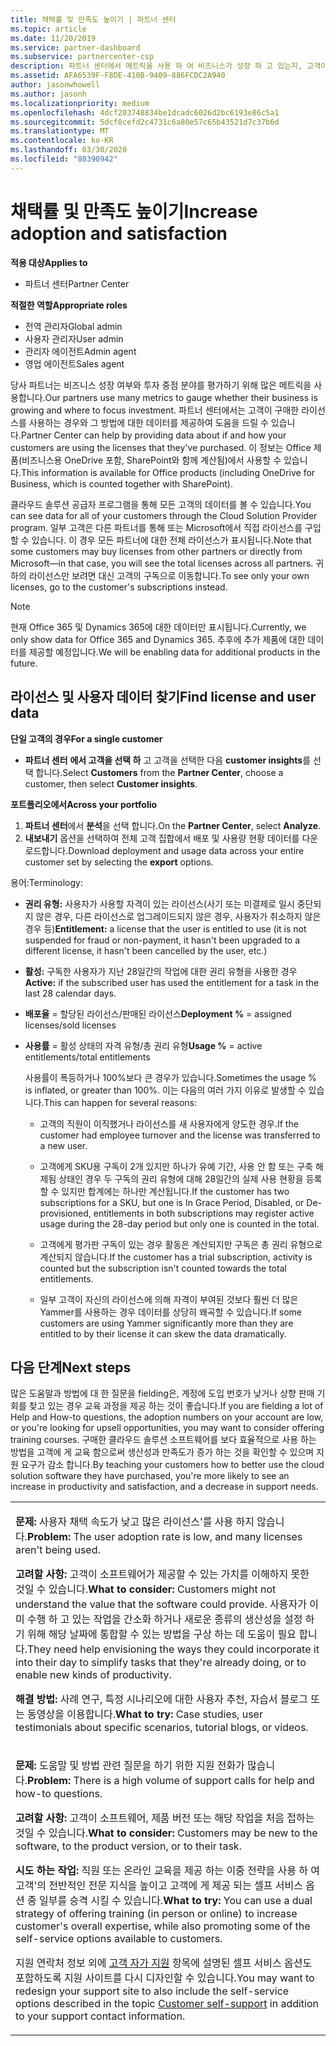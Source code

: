 ```yaml
---
title: 채택률 및 만족도 높이기 | 파트너 센터
ms.topic: article
ms.date: 11/20/2019
ms.service: partner-dashboard
ms.subservice: partnercenter-csp
description: 파트너 센터에서 메트릭을 사용 하 여 비즈니스가 성장 하 고 있는지, 고객이 라이선스를 사용 하는 방법 및 투자에 집중할 수 있는지를 확인 하는 방법을 알아봅니다.
ms.assetid: AFA6539F-F8DE-410B-9409-886FCDC2A940
author: jasonwhowell
ms.author: jasonh
ms.localizationpriority: medium
ms.openlocfilehash: 4dcf203748834be1dcadc6026d2bc6193e86c5a1
ms.sourcegitcommit: 5dcf8cefd2c4731c6a80e57c65b43521d7c37b6d
ms.translationtype: MT
ms.contentlocale: ko-KR
ms.lasthandoff: 03/30/2020
ms.locfileid: "80390942"
---
```

# <a name="increase-adoption-and-satisfaction"></a><span data-ttu-id="bb181-103">채택률 및 만족도 높이기</span><span class="sxs-lookup"><span data-stu-id="bb181-103">Increase adoption and satisfaction</span></span>

<span data-ttu-id="bb181-104">**적용 대상**</span><span class="sxs-lookup"><span data-stu-id="bb181-104">**Applies to**</span></span>

-  <span data-ttu-id="bb181-105">파트너 센터</span><span class="sxs-lookup"><span data-stu-id="bb181-105">Partner Center</span></span>

<span data-ttu-id="bb181-106">**적절한 역할**</span><span class="sxs-lookup"><span data-stu-id="bb181-106">**Appropriate roles**</span></span>
-   <span data-ttu-id="bb181-107">전역 관리자</span><span class="sxs-lookup"><span data-stu-id="bb181-107">Global admin</span></span>
-   <span data-ttu-id="bb181-108">사용자 관리자</span><span class="sxs-lookup"><span data-stu-id="bb181-108">User admin</span></span>
-   <span data-ttu-id="bb181-109">관리자 에이전트</span><span class="sxs-lookup"><span data-stu-id="bb181-109">Admin agent</span></span>
-   <span data-ttu-id="bb181-110">영업 에이전트</span><span class="sxs-lookup"><span data-stu-id="bb181-110">Sales agent</span></span>

<span data-ttu-id="bb181-111">당사 파트너는 비즈니스 성장 여부와 투자 중점 분야를 평가하기 위해 많은 메트릭을 사용합니다.</span><span class="sxs-lookup"><span data-stu-id="bb181-111">Our partners use many metrics to gauge whether their business is growing and where to focus investment.</span></span> <span data-ttu-id="bb181-112">파트너 센터에서는 고객이 구매한 라이선스를 사용하는 경우와 그 방법에 대한 데이터를 제공하여 도움을 드릴 수 있습니다.</span><span class="sxs-lookup"><span data-stu-id="bb181-112">Partner Center can help by providing data about if and how your customers are using the licenses that they've purchased.</span></span> <span data-ttu-id="bb181-113">이 정보는 Office 제품(비즈니스용 OneDrive 포함, SharePoint와 함께 계산됨)에서 사용할 수 있습니다.</span><span class="sxs-lookup"><span data-stu-id="bb181-113">This information is available for Office products (including OneDrive for Business, which is counted together with SharePoint).</span></span>

<span data-ttu-id="bb181-114">클라우드 솔루션 공급자 프로그램을 통해 모든 고객의 데이터를 볼 수 있습니다.</span><span class="sxs-lookup"><span data-stu-id="bb181-114">You can see data for all of your customers through the Cloud Solution Provider program.</span></span> <span data-ttu-id="bb181-115">일부 고객은 다른 파트너를 통해 또는 Microsoft에서 직접 라이선스를 구입할 수 있습니다. 이 경우 모든 파트너에 대한 전체 라이선스가 표시됩니다.</span><span class="sxs-lookup"><span data-stu-id="bb181-115">Note that some customers may buy licenses from other partners or directly from Microsoft—in that case, you will see the total licenses across all partners.</span></span> <span data-ttu-id="bb181-116">귀하의 라이선스만 보려면 대신 고객의 구독으로 이동합니다.</span><span class="sxs-lookup"><span data-stu-id="bb181-116">To see only your own licenses, go to the customer's subscriptions instead.</span></span>

> [!NOTE]  
>  <span data-ttu-id="bb181-117">현재 Office 365 및 Dynamics 365에 대한 데이터만 표시됩니다.</span><span class="sxs-lookup"><span data-stu-id="bb181-117">Currently, we only show data for Office 365 and Dynamics 365.</span></span> <span data-ttu-id="bb181-118">추후에 추가 제품에 대한 데이터를 제공할 예정입니다.</span><span class="sxs-lookup"><span data-stu-id="bb181-118">We will be enabling data for additional products in the future.</span></span>

## <a name="find-license-and-user-data"></a><span data-ttu-id="bb181-119">라이선스 및 사용자 데이터 찾기</span><span class="sxs-lookup"><span data-stu-id="bb181-119">Find license and user data</span></span>


<span data-ttu-id="bb181-120">**단일 고객의 경우**</span><span class="sxs-lookup"><span data-stu-id="bb181-120">**For a single customer**</span></span>

-   <span data-ttu-id="bb181-121">**파트너 센터** **에서 고객을 선택 하** 고 고객을 선택한 다음 **customer insights**를 선택 합니다.</span><span class="sxs-lookup"><span data-stu-id="bb181-121">Select **Customers** from the **Partner Center**, choose a customer, then select **Customer insights**.</span></span>

<span data-ttu-id="bb181-122">**포트폴리오에서**</span><span class="sxs-lookup"><span data-stu-id="bb181-122">**Across your portfolio**</span></span>

1.  <span data-ttu-id="bb181-123">**파트너 센터**에서 **분석**을 선택 합니다.</span><span class="sxs-lookup"><span data-stu-id="bb181-123">On the **Partner Center**, select **Analyze**.</span></span>
2.  <span data-ttu-id="bb181-124">**내보내기** 옵션을 선택하여 전체 고객 집합에서 배포 및 사용량 현황 데이터를 다운로드합니다.</span><span class="sxs-lookup"><span data-stu-id="bb181-124">Download deployment and usage data across your entire customer set by selecting the **export** options.</span></span>

<span data-ttu-id="bb181-125">용어:</span><span class="sxs-lookup"><span data-stu-id="bb181-125">Terminology:</span></span>

-   <span data-ttu-id="bb181-126">**권리 유형:** 사용자가 사용할 자격이 있는 라이선스(사기 또는 미결제로 일시 중단되지 않은 경우, 다른 라이선스로 업그레이드되지 않은 경우, 사용자가 취소하지 않은 경우 등)</span><span class="sxs-lookup"><span data-stu-id="bb181-126">**Entitlement:** a license that the user is entitled to use (it is not suspended for fraud or non-payment, it hasn't been upgraded to a different license, it hasn't been cancelled by the user, etc.)</span></span>

-   <span data-ttu-id="bb181-127">**활성:** 구독한 사용자가 지난 28일간의 작업에 대한 권리 유형을 사용한 경우</span><span class="sxs-lookup"><span data-stu-id="bb181-127">**Active:** if the subscribed user has used the entitlement for a task in the last 28 calendar days.</span></span>

-   <span data-ttu-id="bb181-128">**배포율** = 할당된 라이선스/판매된 라이선스</span><span class="sxs-lookup"><span data-stu-id="bb181-128">**Deployment %** = assigned licenses/sold licenses</span></span>

-   <span data-ttu-id="bb181-129">**사용률** = 활성 상태의 자격 유형/총 권리 유형</span><span class="sxs-lookup"><span data-stu-id="bb181-129">**Usage %** = active entitlements/total entitlements</span></span>

    <span data-ttu-id="bb181-130">사용률이 폭등하거나 100%보다 큰 경우가 있습니다.</span><span class="sxs-lookup"><span data-stu-id="bb181-130">Sometimes the usage % is inflated, or greater than 100%.</span></span> <span data-ttu-id="bb181-131">이는 다음의 여러 가지 이유로 발생할 수 있습니다.</span><span class="sxs-lookup"><span data-stu-id="bb181-131">This can happen for several reasons:</span></span>

    -   <span data-ttu-id="bb181-132">고객의 직원이 이직했거나 라이선스를 새 사용자에게 양도한 경우.</span><span class="sxs-lookup"><span data-stu-id="bb181-132">If the customer had employee turnover and the license was transferred to a new user.</span></span>

    -   <span data-ttu-id="bb181-133">고객에게 SKU용 구독이 2개 있지만 하나가 유예 기간, 사용 안 함 또는 구축 해제됨 상태인 경우 두 구독의 권리 유형에 대해 28일간의 실제 사용 현황을 등록할 수 있지만 합계에는 하나만 계산됩니다.</span><span class="sxs-lookup"><span data-stu-id="bb181-133">If the customer has two subscriptions for a SKU, but one is In Grace Period, Disabled, or De-provisioned, entitlements in both subscriptions may register active usage during the 28-day period but only one is counted in the total.</span></span>

    -   <span data-ttu-id="bb181-134">고객에게 평가판 구독이 있는 경우 활동은 계산되지만 구독은 총 권리 유형으로 계산되지 않습니다.</span><span class="sxs-lookup"><span data-stu-id="bb181-134">If the customer has a trial subscription, activity is counted but the subscription isn't counted towards the total entitlements.</span></span>

    -   <span data-ttu-id="bb181-135">일부 고객이 자신의 라이선스에 의해 자격이 부여된 것보다 훨씬 더 많은 Yammer를 사용하는 경우 데이터를 상당히 왜곡할 수 있습니다.</span><span class="sxs-lookup"><span data-stu-id="bb181-135">If some customers are using Yammer significantly more than they are entitled to by their license it can skew the data dramatically.</span></span>

## <a name="next-steps"></a><span data-ttu-id="bb181-136">다음 단계</span><span class="sxs-lookup"><span data-stu-id="bb181-136">Next steps</span></span>


<span data-ttu-id="bb181-137">많은 도움말과 방법에 대 한 질문을 fielding은, 계정에 도입 번호가 낮거나 상향 판매 기회를 찾고 있는 경우 교육 과정을 제공 하는 것이 좋습니다.</span><span class="sxs-lookup"><span data-stu-id="bb181-137">If you are fielding a lot of Help and How-to questions, the adoption numbers on your account are low, or you're looking for upsell opportunities, you may want to consider offering training courses.</span></span> <span data-ttu-id="bb181-138">구매한 클라우드 솔루션 소프트웨어를 보다 효율적으로 사용 하는 방법을 고객에 게 교육 함으로써 생산성과 만족도가 증가 하는 것을 확인할 수 있으며 지원 요구가 감소 합니다.</span><span class="sxs-lookup"><span data-stu-id="bb181-138">By teaching your customers how to better use the cloud solution software they have purchased, you're more likely to see an increase in productivity and satisfaction, and a decrease in support needs.</span></span>

<table>
<colgroup>
<col width="100%" />
</colgroup>
<tbody>
<tr class="odd">
<td><p><span data-ttu-id="bb181-139"><strong>문제:</strong> 사용자 채택 속도가 낮고 많은 라이선스&#39;를 사용 하지 않습니다.</span><span class="sxs-lookup"><span data-stu-id="bb181-139"><strong>Problem:</strong> The user adoption rate is low, and many licenses aren&#39;t being used.</span></span></p>
<p><span data-ttu-id="bb181-140"><strong>고려할 사항:</strong> 고객이 소프트웨어가 제공할 수 있는 가치를 이해하지 못한 것일 수 있습니다.</span><span class="sxs-lookup"><span data-stu-id="bb181-140"><strong>What to consider:</strong> Customers might not understand the value that the software could provide.</span></span> <span data-ttu-id="bb181-141">사용자가 이미 수행 하 고 있는 작업을 간소화 하거나 새로운 종류의 생산성을 설정 하기 위해 해당 날짜에 통합할 수 있는 방법을 구상 하는 데 도움이 필요 합니다.</span><span class="sxs-lookup"><span data-stu-id="bb181-141">They need help envisioning the ways they could incorporate it into their day to simplify tasks that they're already doing, or to enable new kinds of productivity.</span></span></p>
<p><span data-ttu-id="bb181-142"><strong>해결 방법:</strong> 사례 연구, 특정 시나리오에 대한 사용자 추천, 자습서 블로그 또는 동영상을 이용합니다.</span><span class="sxs-lookup"><span data-stu-id="bb181-142"><strong>What to try:</strong> Case studies, user testimonials about specific scenarios, tutorial blogs, or videos.</span></span></p></td>
</tr>
<tr class="even">
<td><p><span data-ttu-id="bb181-143"><strong>문제:</strong> 도움말 및 방법 관련 질문을 하기 위한 지원 전화가 많습니다.</span><span class="sxs-lookup"><span data-stu-id="bb181-143"><strong>Problem:</strong> There is a high volume of support calls for help and how-to questions.</span></span></p>
<p><span data-ttu-id="bb181-144"><strong>고려할 사항:</strong> 고객이 소프트웨어, 제품 버전 또는 해당 작업을 처음 접하는 것일 수 있습니다.</span><span class="sxs-lookup"><span data-stu-id="bb181-144"><strong>What to consider:</strong> Customers may be new to the software, to the product version, or to their task.</span></span></p>
<p><span data-ttu-id="bb181-145"><strong>시도 하는 작업:</strong> 직원 또는 온라인 교육을 제공 하는 이중 전략을 사용 하 여 고객&#39;의 전반적인 전문 지식을 높이고 고객에 게 제공 되는 셀프 서비스 옵션 중 일부를 승격 시킬 수 있습니다.</span><span class="sxs-lookup"><span data-stu-id="bb181-145"><strong>What to try:</strong> You can use a dual strategy of offering training (in person or online) to increase customer&#39;s overall expertise, while also promoting some of the self-service options available to customers.</span></span></p>
<p><span data-ttu-id="bb181-146">지원 연락처 정보 외에 <a href="customer-self-support.md" data-raw-source="[Customer self-support](customer-self-support.md)">고객 자가 지원</a> 항목에 설명된 셀프 서비스 옵션도 포함하도록 지원 사이트를 다시 디자인할 수 있습니다.</span><span class="sxs-lookup"><span data-stu-id="bb181-146">You may want to redesign your support site to also include the self-service options described in the topic <a href="customer-self-support.md" data-raw-source="[Customer self-support](customer-self-support.md)">Customer self-support</a> in addition to your support contact information.</span></span></p></td>
</tr>
</tbody>
</table>

 

 

 



